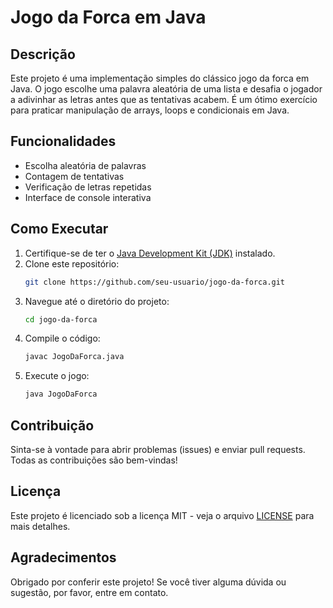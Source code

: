 # Jogo da Forca em Java

## Descrição
Este projeto é uma implementação simples do clássico jogo da forca em Java. O jogo escolhe uma palavra aleatória de uma lista e desafia o jogador a adivinhar as letras antes que as tentativas acabem. É um ótimo exercício para praticar manipulação de arrays, loops e condicionais em Java.

## Funcionalidades
- Escolha aleatória de palavras
- Contagem de tentativas
- Verificação de letras repetidas
- Interface de console interativa

## Como Executar
1. Certifique-se de ter o [Java Development Kit (JDK)](https://www.oracle.com/java/technologies/javase-jdk11-downloads.html) instalado.
2. Clone este repositório:
    ```bash
    git clone https://github.com/seu-usuario/jogo-da-forca.git
    ```
3. Navegue até o diretório do projeto:
    ```bash
    cd jogo-da-forca
    ```
4. Compile o código:
    ```bash
    javac JogoDaForca.java
    ```
5. Execute o jogo:
    ```bash
    java JogoDaForca
    ```

## Contribuição
Sinta-se à vontade para abrir problemas (issues) e enviar pull requests. Todas as contribuições são bem-vindas!

## Licença
Este projeto é licenciado sob a licença MIT - veja o arquivo [LICENSE](LICENSE) para mais detalhes.

## Agradecimentos
Obrigado por conferir este projeto! Se você tiver alguma dúvida ou sugestão, por favor, entre em contato.
